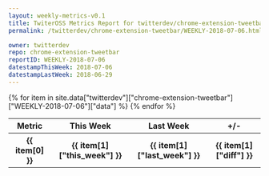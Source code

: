```yaml
---
layout: weekly-metrics-v0.1
title: TwiterOSS Metrics Report for twitterdev/chrome-extension-tweetbar | WEEKLY-2018-07-06 | 2018-07-06
permalink: /twitterdev/chrome-extension-tweetbar/WEEKLY-2018-07-06.html

owner: twitterdev
repo: chrome-extension-tweetbar
reportID: WEEKLY-2018-07-06
datestampThisWeek: 2018-07-06
datestampLastWeek: 2018-06-29
---
```


<table style="width: 100%">
    <tr>
        <th>Metric</th>
        <th>This Week</th>
        <th>Last Week</th>
        <th>+/-</th>
    </tr>
    {% for item in site.data["twitterdev"]["chrome-extension-tweetbar"]["WEEKLY-2018-07-06"]["data"] %}
    <tr>
        <th>{{ item[0] }}</th>
        <th>{{ item[1]["this_week"] }}</th>
        <th>{{ item[1]["last_week"] }}</th>
        <th>{{ item[1]["diff"] }}</th>
    </tr>
    {% endfor %}
</table>

